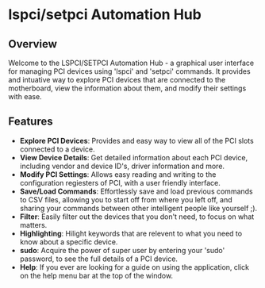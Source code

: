 # lspci/setpci Automation Hub

## Overview
Welcome to the LSPCI/SETPCI Automation Hub - a graphical user interface for managing PCI devices using 'lspci' and 'setpci' commands. It provides and intuative way to explore PCI devices that are connected to the motherboard, view the information about them, and modify their settings with ease.

## Features
- **Explore PCI Devices**: Provides and easy way to view all of the PCI slots connected to a device.
- **View Device Details**: Get detailed information about each PCI device, including vendor and device ID's, driver information and more.
- **Modify PCI Settings**: Allows easy reading and writing to the configuration regiesters of PCI, with a user friendly interface.
- **Save/Load Commands**: Effortlessly save and load previous commands to CSV files, allowing you to start off from where you left off, and sharing your commands between other intelligent people like yourself ;).
- **Filter**: Easily filter out the devices that you don't need, to focus on what matters.
- **Highlighting**: Hilight keywords that are relevent to what you need to know about a specific device.
- **sudo**: Acquire the power of super user by entering your 'sudo' password, to see the full details of a PCI device.
- **Help**: If you ever are looking for a guide on using the application, click on the help menu bar at the top of the window.
